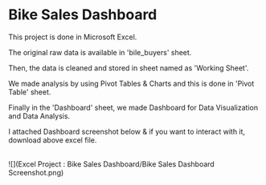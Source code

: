 # Bike Sales Dashboard

This project is done in Microsoft Excel.

The original raw data is available in 'bile_buyers' sheet.

Then, the data is cleaned and stored in sheet named as 'Working Sheet'.

We made analysis by using Pivot Tables & Charts and this is done in 'Pivot Table' sheet.

Finally in the 'Dashboard' sheet, we made Dashboard for Data Visualization and Data Analysis.

I attached Dashboard screenshot below & if you want to interact with it, download above excel file.

<br>
![](Excel Project : Bike Sales Dashboard/Bike Sales Dashboard Screenshot.png)
<br>
